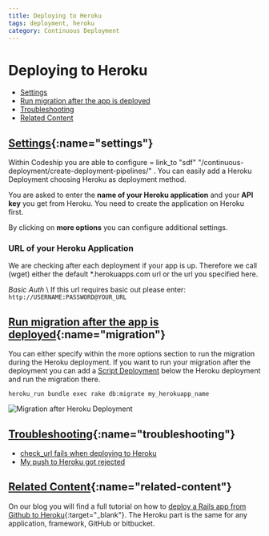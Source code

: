 ```yaml
---
title: Deploying to Heroku
tags: deployment, heroku
category: Continuous Deployment
---
```


# Deploying to Heroku

+ [Settings](#settings)
+ [Run migration after the app is deployed](#migration)
+ [Troubleshooting](#troubleshooting)
+ [Related Content](#related-content)

## [Settings](#settings){:name="settings"}
Within Codeship you are able to configure
= link_to "sdf" "/continuous-deployment/create-deployment-pipelines/"
. You can easily add a Heroku Deployment choosing Heroku as deployment method.

You are asked to enter the **name of your Heroku application** and your **API key** you get from Heroku. You need to create the application on Heroku first.

By clicking on **more options** you can configure additional settings.

### URL of your Heroku Application
We are checking after each deployment if your app is up. Therefore we call (wget) either the default *.herokuapps.com url or the url you specified here.

*Basic Auth* \\
If this url requires basic out please enter: ```http://USERNAME:PASSWORD@YOUR_URL```

## [Run migration after the app is deployed](#migration){:name="migration"}
You can either specify within the more options section to run the migration during the Heroku deployment. If you want to run your migration after the deployment you can add a [Script Deployment](/deployment/deploying-with-your-own-script/) below the Heroku deployment and run the migration there.

~~~shell
heroku_run bundle exec rake db:migrate my_herokuapp_name
~~~

![Migration after Heroku Deployment](deployment/script_deployment.png)

## [Troubleshooting](#troubleshooting){:name="troubleshooting"}
+ [check_url fails when deploying to Heroku](/troubleshooting/check_url-fails-when-deploying-to-heroku/index.html)
+ [My push to Heroku got rejected](/troubleshooting/my-push-to-heroku-got-rejected/index.html)


## [Related Content](#related-content){:name="related-content"}
On our blog you will find a full tutorial on how to [deploy a Rails app from Github to Heroku](http://blog.codeship.io/2013/09/26/how-to-deploy-a-ruby-on-rails-app-from-github-to-heroku.html){:target="_blank"}.
The Heroku part is the same for any application, framework, GitHub or bitbucket.
